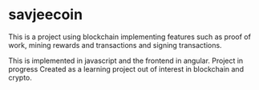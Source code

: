 # savjeecoin
This is a project using blockchain implementing features such as proof of work, mining rewards and transactions 
and signing transactions. 

This is implemented in javascript and the frontend in angular.
Project in progress
Created as a learning project out of interest in blockchain and crypto.
